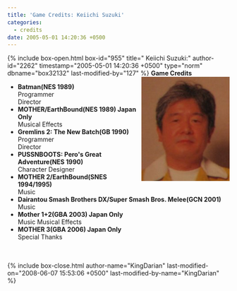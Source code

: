 ```yaml
---
title: 'Game Credits: Keiichi Suzuki'
categories:
  - credits
date: 2005-05-01 14:20:36 +0500
---
```

{% include box-open.html box-id="955" title=" Keiichi Suzuki:" author-id="2262" timestamp="2005-05-01 14:20:36 +0500" type="norm" dbname="box32132" last-modified-by="127" %}
<img src="keiichisuzuki.JPG" align="right" />
<b>Game Credits</b>
<UL>
<LI><b>Batman(NES 1989)</b><BR />
Programmer<BR />
Director</LI>
<LI><b>MOTHER/EarthBound(NES 1989) Japan Only</b><BR />
Musical Effects</LI>
<LI><b>Gremlins 2: The New Batch(GB 1990)</b><BR />
Programmer<BR />
Director</LI>
<LI><b>PUSSNBOOTS: Pero's Great Adventure(NES 1990)</b><BR />
Character Designer</LI>
<LI><b>MOTHER 2/EarthBound(SNES 1994/1995)</b><BR />
Music</LI>
<LI><b>Dairantou Smash Brothers DX/Super Smash Bros. Melee(GCN 2001)</b><BR />
Music</LI>
<LI><b>Mother 1+2(GBA 2003) Japan Only</b><BR />
Music
Musical Effects</LI>
<LI><b>MOTHER 3(GBA 2006) Japan Only</b><BR />
Special Thanks</LI>
</UL><BR/><BR />
{% include box-close.html author-name="KingDarian" last-modified-on="2008-06-07 15:53:06 +0500" last-modified-by-name="KingDarian" %}
